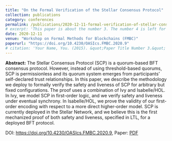 ```yaml
---
title: "On the Formal Verification of the Stellar Consensus Protocol"
collection: publications
category: conferences
permalink: /publications/2020-12-11-formal-verification-of-stellar-consensus-protocol
# excerpt: 'This paper is about the number 3. The number 4 is left for future work.'
date: 2020-12-11
venue: "Workshop on Formal Methods for Blockchains (FMBC)"
paperurl: "https://doi.org/10.4230/OASIcs.FMBC.2020.9"
# citation: 'Your Name, You. (2015). &quot;Paper Title Number 3.&quot; <i>Journal 1</i>. 1(3).'
---
```


**Abstract:** The Stellar Consensus Protocol (SCP) is a quorum-based BFT consensus protocol. However, instead of using threshold-based quorums, SCP is permissionless and its quorum system emerges from participants’ self-declared trust relationships. In this paper, we describe the methodology we deploy to formally verify the safety and liveness of SCP for arbitrary but fixed configurations. The proof uses a combination of Ivy and Isabelle/HOL. In Ivy, we model SCP in first-order logic, and we verify safety and liveness under eventual synchrony. In Isabelle/HOL, we prove the validity of our first-order encoding with respect to a more direct higher-order model. SCP is currently deployed in the Stellar Network, and we believe this is the first mechanized proof of both safety and liveness, specified in LTL, for a deployed BFT protocol.

DOI: <https://doi.org/10.4230/OASIcs.FMBC.2020.9>, Paper: [PDF](https://mikedodds.github.io/files/publications/2020-12-11-formal-verification-of-stellar-consensus-protocol.pdf)